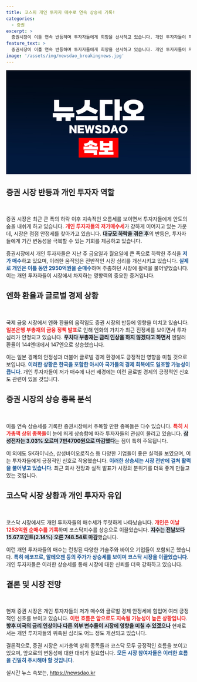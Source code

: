 ```yaml
---
title: 코스피 개인 투자자 매수로 연속 상승세 기록!
categories:
  - 증권
excerpt: >
  증권시장이 이틀 연속 반등하며 투자자들에게 희망을 선사하고 있습니다. 개인 투자자들이 저가매수에 나서며 상승세를 이끌고, 주요 주식들도 대부분 오름세를 보이고 있습니다. 반면 외국인과 기관은 매도세를 이어가고 있어 시장의 변동성을 주목해야 할 때입니다.
feature_text: >
  증권시장이 이틀 연속 반등하며 투자자들에게 희망을 선사하고 있습니다. 개인 투자자들이 저가매수에 나서며 상승세를 이끌고, 주요 주식들도 대부분 오름세를 보이고 있습니다. 반면 외국인과 기관은 매도세를 이어가고 있어 시장의 변동성을 주목해야 할 때입니다.
image: '/assets/img/newsdao_breakingnews.jpg'
---
```


<p><img src="/assets/img/newsdao_breakingnews.jpg" alt="pcversion 속보" /></p>

<h2 data-ke-size="size26">증권 시장 반등과 개인 투자자 역할</h2>

<p data-ke-size="size16">&nbsp;</p>

<p>증권 시장은 최근 큰 폭의 하락 이후 지속적인 오름세를 보이면서 투자자들에게 안도의 숨을 내쉬게 하고 있습니다. <b><span style="color: #ee2323;">개인 투자자들의 저가매수세</span></b>가 강하게 이어지고 있는 가운데, 시장은 점점 안정세를 찾아가고 있습니다. <b><span style="background-color: #21538527;">대규모 하락을 겪은 후</span></b>의 반등은, 투자자들에게 기간 변동성을 극복할 수 있는 기회를 제공하고 있습니다.</p>

<p>증권시장에서 개인 투자자들은 지난 주 금요일과 월요일에 큰 폭으로 하락한 주식을 <b><span style="color: #1a5490;">저가 매수</span></b>하고 있으며, 이러한 움직임은 전반적인 시장 심리를 개선시키고 있습니다. <b><span style="color: #1a5490;">실제로 개인은 이틀 동안 2950억원을 순매수</span></b>하며 주춤하던 시장에 활력을 불어넣었습니다. 이는 개인 투자자들이 시장에서 차지하는 영향력의 중요한 증거입니다.</p>

<h2 data-ke-size="size26">엔화 환율과 글로벌 경제 상황</h2>

<p data-ke-size="size16">&nbsp;</p>

<p>국제 금융 시장에서 엔화 환율의 움직임도 증권 시장의 반등에 영향을 미치고 있습니다. <b><span style="color: #ee2323;">일본은행 부총재의 금융 정책 발표</span></b>로 인해 엔화의 가치가 최근 진정세를 보이면서 투자심리가 안정되고 있습니다. <b><span style="background-color: #21538527;">우치다 부총재는 금리 인상을 하지 않겠다고 하면서</span></b> 엔달러 환율이 144엔대에서 147엔으로 상승했습니다.</p>

<p>이는 일본 경제의 안정성과 더불어 글로벌 경제 환경에도 긍정적인 영향을 미칠 것으로 보입니다. <b><span style="color: #1a5490;">이러한 상황은 한국을 포함한 아시아 국가들의 경제 회복에도 일조할 가능성이 큽니다</span></b>. 개인 투자자들이 저가 매수에 나선 배경에는 이런 글로벌 경제의 긍정적인 신호도 관련이 있을 것입니다.</p>

<h2 data-ke-size="size26">증권 시장의 상승 종목 분석</h2>

<p data-ke-size="size16">&nbsp;</p>

<p>이틀 연속 상승세를 기록한 증권시장에서 주목할 만한 종목들은 다수 있습니다. <b><span style="color: #ee2323;">특히 시가총액 상위 종목들</span></b>이 눈에 띄게 상승함에 따라 투자자들의 관심이 몰리고 있습니다. <b><span style="background-color: #21538527;">삼성전자는 3.03% 오르며 7만4700원으로 마감했다</span></b>는 점이 특히 주목됩니다.</p>

<p>이 외에도 SK하이닉스, 삼성바이오로직스 등 다양한 기업들이 좋은 실적을 보였으며, 이는 투자자들에게 긍정적인 신호로 작용했습니다. <b><span style="color: #1a5490;">이러한 상승세는 시장 전반에 걸쳐 활력을 불어넣고 있습니다</span></b>. 최근 회사 전망과 실적 발표가 시장의 분위기를 더욱 좋게 만들고 있는 것입니다.</p>

<h2 data-ke-size="size26">코스닥 시장 상황과 개인 투자자 유입</h2>

<p data-ke-size="size16">&nbsp;</p>

<p>코스닥 시장에서도 개인 투자자들의 매수세가 뚜렷하게 나타났습니다. <b><span style="color: #ee2323;">개인은 이날 1253억원 순매수를 기록</span></b>하며 코스닥지수를 상승으로 이끌었습니다. <b><span style="background-color: #21538527;">지수는 전날보다 15.67포인트(2.14%) 오른 748.54로 마감</span></b>했습니다.</p>

<p>이런 개인 투자자들의 매수는 런칭된 다양한 기술주와 바이오 기업들이 포함되곤 했습니다. <b><span style="color: #1a5490;">특히 에코프로, 알테오젠 등의 주가가 상승세를 보이며 코스닥 시장을 이끌었습니다</span></b>. 개인 투자자들은 이러한 상승세를 통해 시장에 대한 신뢰를 더욱 강화하고 있습니다.</p>

<h2 data-ke-size="size26">결론 및 시장 전망</h2>

<p data-ke-size="size16">&nbsp;</p>

<p>현재 증권 시장은 개인 투자자들의 저가 매수와 글로벌 경제 안정세에 힘입어 여러 긍정적인 신호를 보이고 있습니다. <b><span style="color: #ee2323;">이런 흐름은 앞으로도 지속될 가능성이 높은 상황입니다</span></b>. <b><span style="background-color: #21538527;">향후 미국의 금리 인상이나 다른 외부 변수들이 시장에 영향을 미칠 수 있겠으나</span></b> 현재로서는 개인 투자자들의 위축된 심리도 어느 정도 개선되고 있습니다.</p>

<p>결론적으로, 증권 시장은 시가총액 상위 종목들과 코스닥 모두 긍정적인 흐름을 보이고 있으며, 앞으로의 변동성에 대한 대비가 필요합니다. <b><span style="color: #1a5490;">모든 시장 참여자들은 이러한 흐름을 긴밀히 주시해야 할 것입니다</span></b>.</p>
실시간 뉴스 속보는, <a href="https://newsdao.kr" rel="dofollow">https://newsdao.kr</a>


